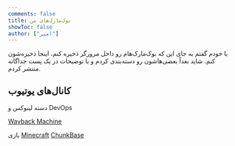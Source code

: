 ```yaml
---
comments: false
title: بوک‌مارک‌های من
showToc: false
author: ["امیر"]
---
```


با خودم گفتم به جای‌ این که بوک‌مارک‌هام رو داخل مرورگر ذخیره کنم، اینجا ذخیره‌شون کنم. شاید بعداً بعضی‌هاشون رو دسته‌بندی کردم و با توضیحات در یک پست جداگانه منتشر کردم. 

## کانال‌های یوتیوب
دسته لینوکس و DevOps

[Wayback Machine](https://archive.org/)

بازی
[Minecraft](https://www.youtube.com/@Eyecraftmc/videos)
[ChunkBase](https://www.chunkbase.com/)

